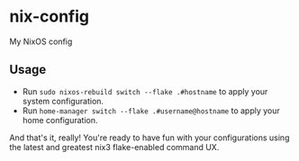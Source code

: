 # nix-config
My NixOS config

## Usage

- Run `sudo nixos-rebuild switch --flake .#hostname` to apply your system
  configuration.
- Run `home-manager switch --flake .#username@hostname` to apply your home
  configuration.

And that's it, really! You're ready to have fun with your configurations using
the latest and greatest nix3 flake-enabled command UX.
